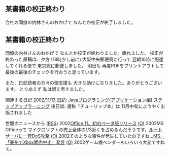 ## 某書籍の校正終わり

会社の同僚の内林さんのおかげで なんとか校正が終了しました。






## 某書籍の校正終わり


同僚の内林さんのおかげで なんとか校正が終わりました。疲れました。
校正が終わった原稿は、夕方 (18時少し前に) 大阪中央郵便局に行って 翌朝10時に配達してくれる便で
東京宛に郵送しました。
明日も 再度PDFをプリントアウトして 最後の最後のチェックを行おうと思っています。

また、日記読者の方々の御支援も 大きな助けになりました。ありがとうございます。
とりあえず 私は燃え尽きました。

関連する日記
[2002/11/13 日記: Javaプログラミング[アプリケーション編] ステップアップラーニング](ig021113.html)
  後日談: 通称『チューリップ本』は 11月中旬にようやく出版されました




世間のニュースから ([RSS](ig021023-news.xml)) 2002[Office 11、初のベータ版リリース](http://www.zdnet.co.jp/news/0210/23/nebt_12.html) [(O)](http://www.zdnet.co.jp/news/0210/23/nebt_12.html) 2002MS Officeって マイクロソフトの売上全体の1/3近くを占めるんだそうです。[ルートサーバに一斉DoS攻撃](http://www.zdnet.co.jp/news/0210/23/njbt_01.html) [(O)](http://www.zdnet.co.jp/news/0210/23/njbt_01.html) 2002そのような事件が発生していたのですね…[MS、「豪州でXbox販売中止」発言](http://www.zdnet.co.jp/news/0210/23/nebt_04.html) [(O)](http://www.zdnet.co.jp/news/0210/23/nebt_04.html) 2002ゲーム機ベンダーもいろいろ大変ですねぇ。